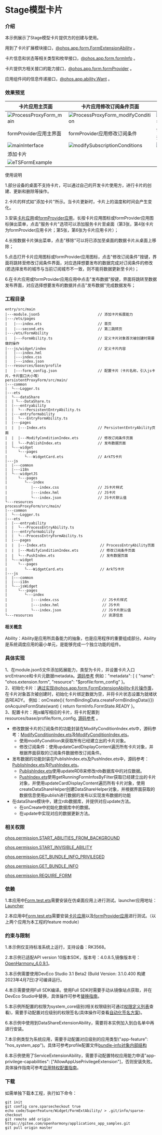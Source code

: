 # Stage模型卡片

### 介绍

本示例展示了Stage模型卡片提供方的创建与使用。  

用到了卡片扩展模块接口，[@ohos.app.form.FormExtensionAbility](https://gitee.com/openharmony/docs/blob/master/zh-cn/application-dev/reference/apis/js-apis-app-form-formExtensionAbility.md) 。  

卡片信息和状态等相关类型和枚举接口，[@ohos.app.form.formInfo](https://gitee.com/openharmony/docs/blob/master/zh-cn/application-dev/reference/apis/js-apis-app-form-formInfo.md) 。

卡片提供方相关接口的能力接口，[@ohos.app.form.formProvider](https://gitee.com/openharmony/docs/blob/master/zh-cn/application-dev/reference/apis/js-apis-app-form-formProvider.md) 。

应用组件间的信息传递接口，[@ohos.app.ability.Want](https://gitee.com/openharmony/docs/blob/master/zh-cn/application-dev/reference/apis/js-apis-app-ability-want.md) 。

### 效果预览

| 卡片应用主页面 | 卡片应用修改订阅条件页面 | 卡片应用发布数据页面 | 卡片应用卡片预览图页面 |
|-------| ------- | ------- | ------- |
| ![ProcessProxyForm_main](./screenshots/ProcessProxyForm_main.jpeg) | ![ProcessProxyForm_modifyCondition](./screenshots/ProcessProxyForm_modifyCondition.jpeg) | ![ProcessProxyForm_push](./screenshots/ProcessProxyForm_push.jpeg) | ![ProcessProxyForm_preview](./screenshots/ProcessProxyForm_preview.jpeg) |
| formProvider应用主界面 | formProvider应用修改订阅条件 | formProvider应用发布数据 | formProvider应用卡片样式 |
| ![mainInterface](./screenshots/mainInterface.jpeg) | ![modifySubscriptionConditions](./screenshots/modifySubscriptionConditions.jpeg) | ![dataRelease](./screenshots/dataRelease.jpeg) | ![cardStyle](./screenshots/cardStyle.jpeg) |
| 添加卡片 | | | |
|![eTSFormExample](screenshots/eTSFormExample.png)| | | |

使用说明

1.部分设备的桌面不支持卡片，可以通过自己的开发卡片使用方，进行卡片的创建、更新和删除等操作。

2.卡片的样式如"添加卡片"所示。当卡片更新时，卡片上的温度和时间会产生变化。

3.安装[卡片应用](./processProxyForm/)或[formProvider应用](./persistentProxyForm/)，长按卡片应用图标或formProvider应用图标弹出菜单，点击"服务卡片"选项可以添加服务卡片至桌面（第3张，第4张卡片为formProvider应用卡片；第5张，第6张为卡片应用卡片）；

4.长按数据卡片弹出菜单，点击"移除"可以将已添加至桌面的数据卡片从桌面上移除；

5.点击打开卡片应用图标或formProvider应用图标，点击"修改订阅条件"按键，界面将跳转至修改订阅条件界面，对应选择想要发布的数据完成对订阅条件的修改(若选择发布的城市与当前订阅城市不一致，则不能将数据更新至卡片)；

6.在卡片应用或formProvider应用应用中点击"发布数据"按键，界面将跳转至数据发布界面，对应选择想要发布的数据并点击"发布数据"完成数据发布；

### 工程目录
```
entry/src/main
|---module.json5                           // 添加卡片拓展能力
|---/ets/pages
|   |---index.ets                          // 首页
|   |---second.ets                         // 第二跳转页
|---/ets/FormAbility                                 
|   |---FormAbility.ts                     // 定义卡片对象首次被创建时需要做的操作
|---js/widget/index                        // 定义卡片内容                 
|   |---index.hml                                                    
|   |---index.css                          
|   |---index.json                         
|---resources/base/profile                                  
|   |---form_config.json                   // 配置卡片（卡片名称，引入js卡片，卡片窗口大小等）                          
persistentProxyForm/src/main/
|---common
|  └---Logger.ts
|---ets
|  └---dataShare
|  | └---DataShare.ts
|  |---entryability
|  |  └---PersistentEntryAbility.ts
|  |---entryformability
|  |  └---EntryFormAbility.ts
|  |---pages
|  |  |---Index.ets                        // PersistentEntryAbility页面
|  |  |---ModifyConditionIndex.ets         // 修改订阅条件页面
|  |  └---PublishIndex.ets                 // 发布数据页面
|  └---widget
|     └---pages
|        └---WidgetCard.ets                // ArkTS卡片
|---js
|  |---common
|  |---i18n
|  └---widgetJS
|     └---pages
|        └---index
|           |---index.css                  // JS卡片样式
|           |---index.hml                  // JS卡片
|           └---index.json                 // JS卡片默认值
└---resources    
processProxyForm/src/main/
|---common
|  └---Logger.ts
|---ets
|  |---entryability
|  |  └---ProcessEntryAbility.ts
|  |---entryformability
|  |  └---ProcessEntryFormAbility.ts
|  |---pages
|  |  |---Index.ets                         // ProcessEntryAbility页面
|  |  |---ModifyConditionIndex.ets          // 修改订阅条件页面
|  |  └---PushIndex.ets                     // 发布数据页面
|  └---widget
|     └---pages
|        └---WidgetCard.ets                 // ArkTS卡片
|---js
|  |---common
|  |---i18n
|  └---jsWidget
|     └---pages
|        └---index
|           |---index.css                    // JS卡片样式
|           |---index.hml                    // JS卡片
|           └---index.json                   // JS卡片默认值
└---resources                                // 资源信息
```
#### 相关概念

Ability：Ability是应用所具备能力的抽象，也是应用程序的重要组成部分。Ability是系统调度应用的最小单元，是能够完成一个独立功能的组件。

### 具体实现

1、在module.json5文件添加拓展能力，类型为卡片，并设置卡片入口srcEntrance和卡片元数据metadata。[源码参考](entry/src/main/module.json5) 例如："metadata": [
{
"name": "ohos.extension.form",
"resource": "$profile:form_config"
}。  
2、初始化卡片：通过实现@ohos.app.form.FormExtensionAbility卡片操作类，在卡片对象首次被创建时，初始化卡片绑定数据为空，并将卡片状态设置为就绪状态READY。 例如：onCreate(){
formBindingData.createFormBindingData({}) onAcquireFormState(want) {
return formInfo.FormState.READY }。   
3、配置卡片：用js编写相应的卡片，将卡片配置到resources/base/profile/form_config, [源码参考](entry/src/main/resources/base/profile/form_config.json) 。

- 修改数据卡片的订阅条件的功能封装在ModifyConditionIndex.ets中，源码参考：[ModifyConditionIndex.ets](./persistentProxyForm/src/main/ets/pages/ModifyConditionIndex.ets)及[ModifyConditionIndex.ets](./processProxyForm/src/main/ets/pages/ModifyConditionIndex.ets)。
    - 使用modifyCondition来获取所有已经建立出的卡片对象。
    - 修改订阅条件：使用updateCardDisplayContent遍历所有卡片对象，并根据界面获取的订阅条件数据修改订阅条件。
- 发布数据的功能封装在PublishIndex.ets及PushIndex.ets中，源码参考：[PublishIndex.ets](./persistentProxyForm/src/main/ets/pages/PublishIndex.ets)及[PushIndex.ets](./processProxyForm/src/main/ets/pages/PushIndex.ets)。
    - [PublishIndex.ets](./persistentProxyForm/src/main/ets/pages/PublishIndex.ets)使用updateRDB来修改rdb数据库中的对应数据。
    - [PushIndex.ets](./processProxyForm/src/main/ets/pages/PushIndex.ets)使用getRunningFormInfosByFilter获取已经建立出的卡片对象，并使用updateCardDisplayContent遍历所有卡片对象，使用createDataShareHelper创建DataShareHelper对象，并根据界面获取的数据信息使用publish进行数据的发布以实现发布数据的功能
- 在dataShare模块中，建立rdb数据库，并提供对应update方法。
    - 在onCreate中初始化数据库中的数据。
    - 在update中实现对应的数据更新方法。

### 相关权限

[ohos.permission.START_ABILITIES_FROM_BACKGROUND](https://gitee.com/openharmony/docs/blob/eb73c9e9dcdd421131f33bb8ed6ddc030881d06f/zh-cn/application-dev/security/permission-list.md)

[ohos.permission.START_INVISIBLE_ABILITY](https://gitee.com/openharmony/docs/blob/eb73c9e9dcdd421131f33bb8ed6ddc030881d06f/zh-cn/application-dev/security/permission-list.md)

[ohos.permission.GET_BUNDLE_INFO_PRIVILEGED](https://gitee.com/openharmony/docs/blob/eb73c9e9dcdd421131f33bb8ed6ddc030881d06f/zh-cn/application-dev/security/permission-list.md)

[ohos.permission.GET_BUNDLE_INFO](https://gitee.com/openharmony/docs/blob/eb73c9e9dcdd421131f33bb8ed6ddc030881d06f/zh-cn/application-dev/security/permission-list.md)

[ohos.permission.REQUIRE_FORM](https://gitee.com/openharmony/docs/blob/eb73c9e9dcdd421131f33bb8ed6ddc030881d06f/zh-cn/application-dev/security/permission-list.md)

### 依赖

1.本应用中[Form.test.ets](./entry/src/ohosTest/ets/test/Form.test.ets)需要安装在仿桌面应用上进行测试。launcher应用地址：[Launcher](../Launcher/)

2.本应用中[Form.test.ets](./entry/src/ohosTest/ets/test/Form.test.ets)需要安装[卡片应用](./processProxyForm/)以及[formProvider应用](./persistentProxyForm/)进行测试。（以上两个应用为本工程的feature module）

### 约束与限制

1.本示例仅支持标准系统上运行，支持设备：RK3568。

2.本示例已适配API version 10版本SDK，版本号：4.0.8.5,镜像版本号：[OpenHarmony_4.0.9.1](http://download.ci.openharmony.cn/version/Master_Version/OpenHarmony_4.0.8.5/20230707_100148/version-Master_Version-OpenHarmony_4.0.8.5-20230707_100148-dayu200_img.tar.gz)。

3.本示例需要使用DevEco Studio 3.1 Beta2 (Build Version: 3.1.0.400 构建 2023年4月7日)才可编译运行。

4.本示需要使用Full SDK编译。使用Full SDK时需要手动从镜像站点获取，并在DevEco Studio中替换，具体操作可参考[替换指南]( https://docs.openharmony.cn/pages/v3.2/zh-cn/application-dev/quick-start/full-sdk-switch-guide.md/ )。

5.本示例所配置的权限为system_core级别(相关权限级别可通过[权限定义列表]( https://gitee.com/openharmony/docs/blob/master/zh-cn/application-dev/security/permission-list.md )查看)，需要手动配置对应级别的权限签名(具体操作可查看[自动化签名方案](https://docs.openharmony.cn/pages/v3.2/zh-cn/application-dev/security/hapsigntool-overview.md/))。

6.本示例中使用到DataShareExtensionAbility，需要将本实例加入到白名单中再进行安装。

7.本示例类型为系统应用，需要手动配置对应级别的应用类型("app-feature": "hos_system_app")。具体可参考profile配置文件[bundle-info对象内部结构]( https://gitee.com/openharmony/docs/blob/eb73c9e9dcdd421131f33bb8ed6ddc030881d06f/zh-cn/application-dev/security/app-provision-structure.md#bundle-info%E5%AF%B9%E8%B1%A1%E5%86%85%E9%83%A8%E7%BB%93%E6%9E%84 )

8.本示例使用了ServiceExtensionAbility，需要手动配置特权应用能力申请"app-privilege-capabilities": ["AllowAppUsePrivilegeExtension"]，否则安装失败。具体操作指南可参考[应用特权配置指南]( https://gitee.com/openharmony/docs/blob/eb73c9e9dcdd421131f33bb8ed6ddc030881d06f/zh-cn/device-dev/subsystems/subsys-app-privilege-config-guide.md/ )。

### 下载

如需单独下载本工程，执行如下命令：
```
git init
git config core.sparsecheckout true
echo code/SuperFeature/Widget/FormExtAbility/ > .git/info/sparse-checkout
git remote add origin https://gitee.com/openharmony/applications_app_samples.git
git pull origin master
```